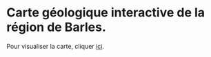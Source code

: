 # Carte géologique interactive de la région de Barles.

Pour visualiser la carte, cliquer [ici](https://alassane10.github.io/webmap_stage_L3/#13/44.2322/6.2631).
